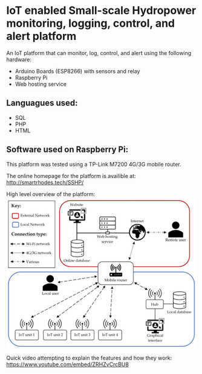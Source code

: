 # IoT enabled Small-scale Hydropower monitoring, logging, control, and alert platform

An IoT platform that can monitor, log, control, and alert using the following hardware: 
- Arduino Boards (ESP8266) with sensors and relay
- Raspberry Pi
- Web hosting service

Languagues used:
-
- SQL
- PHP
- HTML

Software used on Raspberry Pi:
- 

This platform was tested using a TP-Link M7200 4G/3G mobile router.

The online homepage for the platform is availible at: http://smartrhodes.tech/SSHP/

High level overview of the platform:
![alt text](https://github.com/hedche/SSHP/blob/master/Overview.jpg?raw=true)


Quick video attempting to explain the features and how they work:
https://www.youtube.com/embed/ZRHZvCrcBU8
